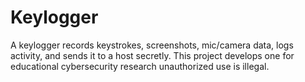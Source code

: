 # Keylogger
A keylogger records keystrokes, screenshots, mic/camera data, logs activity, and sends it to a host secretly. This project develops one for educational cybersecurity research unauthorized use is illegal.
